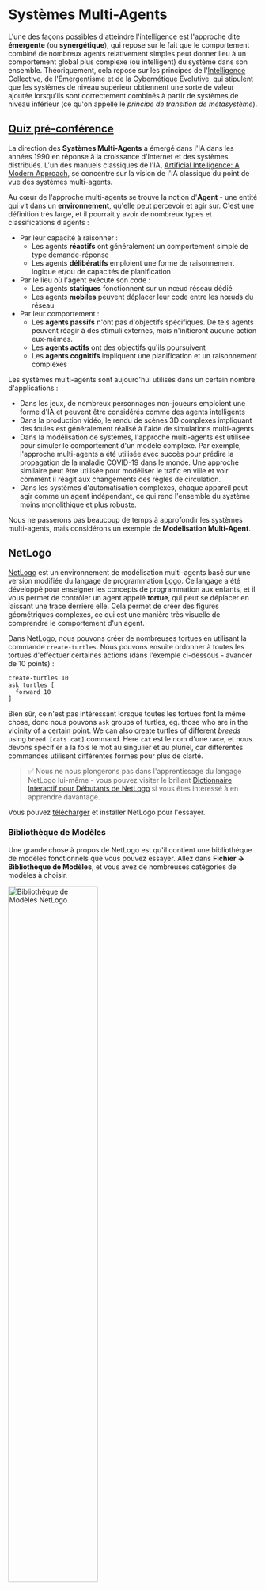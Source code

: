 # Systèmes Multi-Agents

L'une des façons possibles d'atteindre l'intelligence est l'approche dite **émergente** (ou **synergétique**), qui repose sur le fait que le comportement combiné de nombreux agents relativement simples peut donner lieu à un comportement global plus complexe (ou intelligent) du système dans son ensemble. Théoriquement, cela repose sur les principes de l'[Intelligence Collective](https://en.wikipedia.org/wiki/Collective_intelligence), de l'[Émergentisme](https://en.wikipedia.org/wiki/Global_brain) et de la [Cybernétique Évolutive](https://en.wikipedia.org/wiki/Global_brain), qui stipulent que les systèmes de niveau supérieur obtiennent une sorte de valeur ajoutée lorsqu'ils sont correctement combinés à partir de systèmes de niveau inférieur (ce qu'on appelle le *principe de transition de métasystème*).

## [Quiz pré-conférence](https://red-field-0a6ddfd03.1.azurestaticapps.net/quiz/123)

La direction des **Systèmes Multi-Agents** a émergé dans l'IA dans les années 1990 en réponse à la croissance d'Internet et des systèmes distribués. L'un des manuels classiques de l'IA, [Artificial Intelligence: A Modern Approach](https://en.wikipedia.org/wiki/Artificial_Intelligence:_A_Modern_Approach), se concentre sur la vision de l'IA classique du point de vue des systèmes multi-agents.

Au cœur de l'approche multi-agents se trouve la notion d'**Agent** - une entité qui vit dans un **environnement**, qu'elle peut percevoir et agir sur. C'est une définition très large, et il pourrait y avoir de nombreux types et classifications d'agents :

* Par leur capacité à raisonner :
   - Les agents **réactifs** ont généralement un comportement simple de type demande-réponse
   - Les agents **délibératifs** emploient une forme de raisonnement logique et/ou de capacités de planification
* Par le lieu où l'agent exécute son code :
   - Les agents **statiques** fonctionnent sur un nœud réseau dédié
   - Les agents **mobiles** peuvent déplacer leur code entre les nœuds du réseau
* Par leur comportement :
   - Les **agents passifs** n'ont pas d'objectifs spécifiques. De tels agents peuvent réagir à des stimuli externes, mais n'initieront aucune action eux-mêmes. 
   - Les **agents actifs** ont des objectifs qu'ils poursuivent
   - Les **agents cognitifs** impliquent une planification et un raisonnement complexes

Les systèmes multi-agents sont aujourd'hui utilisés dans un certain nombre d'applications :

* Dans les jeux, de nombreux personnages non-joueurs emploient une forme d'IA et peuvent être considérés comme des agents intelligents
* Dans la production vidéo, le rendu de scènes 3D complexes impliquant des foules est généralement réalisé à l'aide de simulations multi-agents
* Dans la modélisation de systèmes, l'approche multi-agents est utilisée pour simuler le comportement d'un modèle complexe. Par exemple, l'approche multi-agents a été utilisée avec succès pour prédire la propagation de la maladie COVID-19 dans le monde. Une approche similaire peut être utilisée pour modéliser le trafic en ville et voir comment il réagit aux changements des règles de circulation.
* Dans les systèmes d'automatisation complexes, chaque appareil peut agir comme un agent indépendant, ce qui rend l'ensemble du système moins monolithique et plus robuste.

Nous ne passerons pas beaucoup de temps à approfondir les systèmes multi-agents, mais considérons un exemple de **Modélisation Multi-Agent**.

## NetLogo

[NetLogo](https://ccl.northwestern.edu/netlogo/) est un environnement de modélisation multi-agents basé sur une version modifiée du langage de programmation [Logo](https://en.wikipedia.org/wiki/Logo_(programming_language)). Ce langage a été développé pour enseigner les concepts de programmation aux enfants, et il vous permet de contrôler un agent appelé **tortue**, qui peut se déplacer en laissant une trace derrière elle. Cela permet de créer des figures géométriques complexes, ce qui est une manière très visuelle de comprendre le comportement d'un agent.

Dans NetLogo, nous pouvons créer de nombreuses tortues en utilisant la commande `create-turtles`. Nous pouvons ensuite ordonner à toutes les tortues d'effectuer certaines actions (dans l'exemple ci-dessous - avancer de 10 points) :

```
create-turtles 10
ask turtles [
  forward 10
]
```

Bien sûr, ce n'est pas intéressant lorsque toutes les tortues font la même chose, donc nous pouvons `ask` groups of turtles, eg. those who are in the vicinity of a certain point. We can also create turtles of different *breeds* using `breed [cats cat]` command. Here `cat` est le nom d'une race, et nous devons spécifier à la fois le mot au singulier et au pluriel, car différentes commandes utilisent différentes formes pour plus de clarté.

> ✅ Nous ne nous plongerons pas dans l'apprentissage du langage NetLogo lui-même - vous pouvez visiter le brillant [Dictionnaire Interactif pour Débutants de NetLogo](https://ccl.northwestern.edu/netlogo/bind/) si vous êtes intéressé à en apprendre davantage.

Vous pouvez [télécharger](https://ccl.northwestern.edu/netlogo/download.shtml) et installer NetLogo pour l'essayer.

### Bibliothèque de Modèles

Une grande chose à propos de NetLogo est qu'il contient une bibliothèque de modèles fonctionnels que vous pouvez essayer. Allez dans **Fichier → Bibliothèque de Modèles**, et vous avez de nombreuses catégories de modèles à choisir.

<img alt="Bibliothèque de Modèles NetLogo" src="images/NetLogo-ModelLib.png" width="60%"/>

> Une capture d'écran de la bibliothèque de modèles par Dmitry Soshnikov

Vous pouvez ouvrir l'un des modèles, par exemple **Biologie → Flocking**.

### Principes Principaux

Après avoir ouvert le modèle, vous êtes dirigé vers l'écran principal de NetLogo. Voici un modèle d'exemple qui décrit la population de loups et de moutons, étant donné des ressources finies (herbe).

![Écran Principal de NetLogo](../../../../../translated_images/NetLogo-Main.32653711ec1a01b3cab22ec0b148e64193d0b979b055285bef329d5e3d6958c5.fr.png)

> Capture d'écran par Dmitry Soshnikov

Sur cet écran, vous pouvez voir :

* La section **Interface** qui contient :
  - Le champ principal, où vivent tous les agents
  - Différents contrôles : boutons, curseurs, etc.
  - Graphiques que vous pouvez utiliser pour afficher les paramètres de la simulation
* L'onglet **Code** qui contient l'éditeur, où vous pouvez taper le programme NetLogo

Dans la plupart des cas, l'interface aurait un bouton **Setup**, qui initialise l'état de la simulation, et un bouton **Go** qui démarre l'exécution. Ceux-ci sont gérés par des gestionnaires correspondants dans le code qui ressemblent à ceci :

```
to go [
...
]
```

Le monde de NetLogo se compose des objets suivants :

* **Agents** (tortues) qui peuvent se déplacer sur le champ et faire quelque chose. Vous commandez les agents en utilisant `ask turtles [...]` syntax, and the code in brackets is executed by all agents in *turtle mode*.
* **Patches** are square areas of the field, on which agents live. You can refer to all agents on the same patch, or you can change patch colors and some other properties. You can also `ask patches` pour faire quelque chose.
* **Observateur** est un agent unique qui contrôle le monde. Tous les gestionnaires de boutons sont exécutés en *mode observateur*.

> ✅ La beauté d'un environnement multi-agents est que le code qui s'exécute en mode tortue ou en mode patch est exécuté en même temps par tous les agents en parallèle. Ainsi, en écrivant un peu de code et en programmant le comportement de chaque agent individuel, vous pouvez créer un comportement complexe du système de simulation dans son ensemble.

### Flocking

Comme exemple de comportement multi-agent, considérons le **[Flocking](https://en.wikipedia.org/wiki/Flocking_(behavior))**. Le flocking est un motif complexe qui ressemble beaucoup à la façon dont les vols d'oiseaux volent. En les regardant voler, vous pourriez penser qu'ils suivent une sorte d'algorithme collectif, ou qu'ils possèdent une forme d'*intelligence collective*. Cependant, ce comportement complexe émerge lorsque chaque agent individuel (dans ce cas, un *oiseau*) n'observe que quelques autres agents à une courte distance de lui, et suit trois règles simples :

* **Alignement** - il se dirige vers la direction moyenne des agents voisins
* **Cohésion** - il essaie de se diriger vers la position moyenne des voisins (*attraction à longue portée*)
* **Séparation** - lorsqu'il se rapproche trop d'autres oiseaux, il essaie de s'éloigner (*répulsion à courte portée*)

Vous pouvez exécuter l'exemple de flocking et observer le comportement. Vous pouvez également ajuster des paramètres, tels que le *degré de séparation*, ou le *champ de vision*, qui définit jusqu'où chaque oiseau peut voir. Notez que si vous réduisez le champ de vision à 0, tous les oiseaux deviennent aveugles, et le flocking s'arrête. Si vous réduisez la séparation à 0, tous les oiseaux se rassemblent en ligne droite.

> ✅ Passez à l'onglet **Code** et voyez où les trois règles du flocking (alignement, cohésion et séparation) sont mises en œuvre dans le code. Notez comment nous ne faisons référence qu'aux agents qui sont en vue.

### Autres Modèles à Voir

Il y a quelques autres modèles intéressants avec lesquels vous pouvez expérimenter :

* **Art → Feux d'artifice** montre comment un feu d'artifice peut être considéré comme un comportement collectif de flux de feu individuels
* **Sciences Sociales → Trafic de Base** et **Sciences Sociales → Grille de Trafic** montrent le modèle de trafic urbain en 1D et en 2D avec ou sans feux de circulation. Chaque voiture dans la simulation suit les règles suivantes :
   - Si l'espace devant elle est vide - accélérer (jusqu'à une certaine vitesse maximale)
   - Si elle voit un obstacle devant - freiner (et vous pouvez ajuster jusqu'où un conducteur peut voir)
* **Sciences Sociales → Fête** montre comment les gens se regroupent lors d'une fête. Vous pouvez trouver la combinaison de paramètres qui mène à l'augmentation la plus rapide du bonheur du groupe.

Comme vous pouvez le voir à partir de ces exemples, les simulations multi-agents peuvent être un moyen très utile de comprendre le comportement d'un système complexe composé d'individus qui suivent la même logique ou une logique similaire. Cela peut également être utilisé pour contrôler des agents virtuels, tels que des [PNJ](https://en.wikipedia.org/wiki/NPC) dans des jeux vidéo, ou des agents dans des mondes animés en 3D.

## Agents Délibératifs

Les agents décrits ci-dessus sont très simples, réagissant aux changements dans l'environnement en utilisant une sorte d'algorithme. En tant que tels, ce sont des **agents réactifs**. Cependant, parfois, les agents peuvent raisonner et planifier leurs actions, auquel cas ils sont appelés **délibératifs**.

Un exemple typique serait un agent personnel qui reçoit une instruction d'un humain pour réserver un voyage. Supposons qu'il y ait de nombreux agents qui vivent sur Internet, qui peuvent l'aider. Il devrait alors contacter d'autres agents pour voir quels vols sont disponibles, quels sont les prix des hôtels pour différentes dates, et essayer de négocier le meilleur prix. Lorsque le plan de vacances est complet et confirmé par le propriétaire, il peut procéder à la réservation.

Pour ce faire, les agents doivent **communiquer**. Pour une communication réussie, ils ont besoin de :

* Certains **langages standards pour échanger des connaissances**, tels que le [Knowledge Interchange Format](https://en.wikipedia.org/wiki/Knowledge_Interchange_Format) (KIF) et le [Knowledge Query and Manipulation Language](https://en.wikipedia.org/wiki/Knowledge_Query_and_Manipulation_Language) (KQML). Ces langages sont conçus sur la base de la [théorie de l'acte de parole](https://en.wikipedia.org/wiki/Speech_act).
* Ces langages doivent également inclure certains **protocoles pour les négociations**, basés sur différents **types d'enchères**.
* Une **ontologie commune** à utiliser, afin qu'ils se réfèrent aux mêmes concepts en connaissant leur sémantique.
* Un moyen de **découvrir** ce que différents agents peuvent faire, également basé sur une sorte d'ontologie.

Les agents délibératifs sont beaucoup plus complexes que les réactifs, car ils ne réagissent pas seulement aux changements dans l'environnement, ils doivent également être capables d'*initier* des actions. L'une des architectures proposées pour les agents délibératifs est l'agent dit de Croyance-Désir-Intention (BDI) :

* Les **Croyances** forment un ensemble de connaissances sur l'environnement d'un agent. Cela peut être structuré comme une base de connaissances ou un ensemble de règles qu'un agent peut appliquer à une situation spécifique dans l'environnement.
* Les **Désirs** définissent ce qu'un agent veut faire, c'est-à-dire ses objectifs. Par exemple, l'objectif de l'agent assistant personnel ci-dessus est de réserver un voyage, et l'objectif d'un agent hôtelier est de maximiser le profit.
* Les **Intentions** sont des actions spécifiques qu'un agent prévoit d'atteindre ses objectifs. Les actions modifient généralement l'environnement et entraînent une communication avec d'autres agents.

Il existe des plateformes disponibles pour construire des systèmes multi-agents, telles que [JADE](https://jade.tilab.com/). [Cet article](https://arxiv.org/ftp/arxiv/papers/2007/2007.08961.pdf) contient une revue des plateformes multi-agents, accompagnée d'un bref historique des systèmes multi-agents et de leurs différents scénarios d'utilisation.

## Conclusion

Les systèmes multi-agents peuvent prendre des formes très différentes et être utilisés dans de nombreuses applications différentes. Ils tendent tous à se concentrer sur le comportement plus simple d'un agent individuel, et à atteindre un comportement plus complexe du système global grâce à l'**effet synergétique**.

## 🚀 Défi

Appliquez cette leçon au monde réel et essayez de conceptualiser un système multi-agents qui peut résoudre un problème. Que devrait faire, par exemple, un système multi-agents pour optimiser un itinéraire de bus scolaire ? Comment cela pourrait-il fonctionner dans une boulangerie ?

## [Quiz post-conférence](https://red-field-0a6ddfd03.1.azurestaticapps.net/quiz/223)

## Revue & Auto-étude

Examinez l'utilisation de ce type de système dans l'industrie. Choisissez un domaine tel que la fabrication ou l'industrie du jeu vidéo et découvrez comment les systèmes multi-agents peuvent être utilisés pour résoudre des problèmes uniques.

## [Devoir NetLogo](assignment.md)

**Avertissement** :  
Ce document a été traduit à l'aide de services de traduction automatique basés sur l'IA. Bien que nous nous efforçons d'assurer l'exactitude, veuillez noter que les traductions automatisées peuvent contenir des erreurs ou des inexactitudes. Le document original dans sa langue native doit être considéré comme la source faisant autorité. Pour des informations critiques, une traduction humaine professionnelle est recommandée. Nous ne sommes pas responsables des malentendus ou des erreurs d'interprétation résultant de l'utilisation de cette traduction.